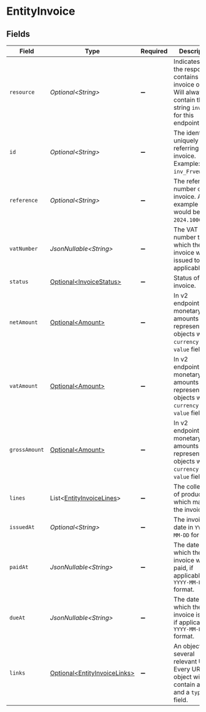 # EntityInvoice


## Fields

| Field                                                                                                               | Type                                                                                                                | Required                                                                                                            | Description                                                                                                         | Example                                                                                                             |
| ------------------------------------------------------------------------------------------------------------------- | ------------------------------------------------------------------------------------------------------------------- | ------------------------------------------------------------------------------------------------------------------- | ------------------------------------------------------------------------------------------------------------------- | ------------------------------------------------------------------------------------------------------------------- |
| `resource`                                                                                                          | *Optional\<String>*                                                                                                 | :heavy_minus_sign:                                                                                                  | Indicates that the response contains an invoice object.<br/>Will always contain the string `invoice` for this endpoint. | invoice                                                                                                             |
| `id`                                                                                                                | *Optional\<String>*                                                                                                 | :heavy_minus_sign:                                                                                                  | The identifier uniquely referring to this invoice. Example: `inv_FrvewDA3Pr`.                                       |                                                                                                                     |
| `reference`                                                                                                         | *Optional\<String>*                                                                                                 | :heavy_minus_sign:                                                                                                  | The reference number of the invoice. An example value would be: `2024.10000`.                                       |                                                                                                                     |
| `vatNumber`                                                                                                         | *JsonNullable\<String>*                                                                                             | :heavy_minus_sign:                                                                                                  | The VAT number to which the invoice was issued to, if applicable.                                                   |                                                                                                                     |
| `status`                                                                                                            | [Optional\<InvoiceStatus>](../../models/components/InvoiceStatus.md)                                                | :heavy_minus_sign:                                                                                                  | Status of the invoice.                                                                                              |                                                                                                                     |
| `netAmount`                                                                                                         | [Optional\<Amount>](../../models/components/Amount.md)                                                              | :heavy_minus_sign:                                                                                                  | In v2 endpoints, monetary amounts are represented as objects with a `currency` and `value` field.                   |                                                                                                                     |
| `vatAmount`                                                                                                         | [Optional\<Amount>](../../models/components/Amount.md)                                                              | :heavy_minus_sign:                                                                                                  | In v2 endpoints, monetary amounts are represented as objects with a `currency` and `value` field.                   |                                                                                                                     |
| `grossAmount`                                                                                                       | [Optional\<Amount>](../../models/components/Amount.md)                                                              | :heavy_minus_sign:                                                                                                  | In v2 endpoints, monetary amounts are represented as objects with a `currency` and `value` field.                   |                                                                                                                     |
| `lines`                                                                                                             | List\<[EntityInvoiceLines](../../models/components/EntityInvoiceLines.md)>                                          | :heavy_minus_sign:                                                                                                  | The collection of products which make up the invoice.                                                               |                                                                                                                     |
| `issuedAt`                                                                                                          | *Optional\<String>*                                                                                                 | :heavy_minus_sign:                                                                                                  | The invoice date in `YYYY-MM-DD` format.                                                                            |                                                                                                                     |
| `paidAt`                                                                                                            | *JsonNullable\<String>*                                                                                             | :heavy_minus_sign:                                                                                                  | The date on which the invoice was paid, if applicable, in `YYYY-MM-DD` format.                                      |                                                                                                                     |
| `dueAt`                                                                                                             | *JsonNullable\<String>*                                                                                             | :heavy_minus_sign:                                                                                                  | The date on which the invoice is due, if applicable, in `YYYY-MM-DD` format.                                        |                                                                                                                     |
| `links`                                                                                                             | [Optional\<EntityInvoiceLinks>](../../models/components/EntityInvoiceLinks.md)                                      | :heavy_minus_sign:                                                                                                  | An object with several relevant URLs. Every URL object will contain an `href` and a `type` field.                   |                                                                                                                     |